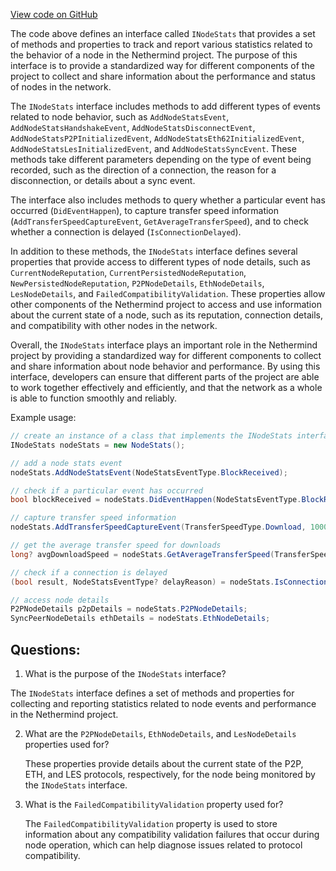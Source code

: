 [View code on GitHub](https://github.com/nethermindeth/nethermind/Nethermind.Network.Stats/INodeStats.cs)

The code above defines an interface called `INodeStats` that provides a set of methods and properties to track and report various statistics related to the behavior of a node in the Nethermind project. The purpose of this interface is to provide a standardized way for different components of the project to collect and share information about the performance and status of nodes in the network.

The `INodeStats` interface includes methods to add different types of events related to node behavior, such as `AddNodeStatsEvent`, `AddNodeStatsHandshakeEvent`, `AddNodeStatsDisconnectEvent`, `AddNodeStatsP2PInitializedEvent`, `AddNodeStatsEth62InitializedEvent`, `AddNodeStatsLesInitializedEvent`, and `AddNodeStatsSyncEvent`. These methods take different parameters depending on the type of event being recorded, such as the direction of a connection, the reason for a disconnection, or details about a sync event.

The interface also includes methods to query whether a particular event has occurred (`DidEventHappen`), to capture transfer speed information (`AddTransferSpeedCaptureEvent`, `GetAverageTransferSpeed`), and to check whether a connection is delayed (`IsConnectionDelayed`).

In addition to these methods, the `INodeStats` interface defines several properties that provide access to different types of node details, such as `CurrentNodeReputation`, `CurrentPersistedNodeReputation`, `NewPersistedNodeReputation`, `P2PNodeDetails`, `EthNodeDetails`, `LesNodeDetails`, and `FailedCompatibilityValidation`. These properties allow other components of the Nethermind project to access and use information about the current state of a node, such as its reputation, connection details, and compatibility with other nodes in the network.

Overall, the `INodeStats` interface plays an important role in the Nethermind project by providing a standardized way for different components to collect and share information about node behavior and performance. By using this interface, developers can ensure that different parts of the project are able to work together effectively and efficiently, and that the network as a whole is able to function smoothly and reliably. 

Example usage:

```csharp
// create an instance of a class that implements the INodeStats interface
INodeStats nodeStats = new NodeStats();

// add a node stats event
nodeStats.AddNodeStatsEvent(NodeStatsEventType.BlockReceived);

// check if a particular event has occurred
bool blockReceived = nodeStats.DidEventHappen(NodeStatsEventType.BlockReceived);

// capture transfer speed information
nodeStats.AddTransferSpeedCaptureEvent(TransferSpeedType.Download, 1000);

// get the average transfer speed for downloads
long? avgDownloadSpeed = nodeStats.GetAverageTransferSpeed(TransferSpeedType.Download);

// check if a connection is delayed
(bool result, NodeStatsEventType? delayReason) = nodeStats.IsConnectionDelayed();

// access node details
P2PNodeDetails p2pDetails = nodeStats.P2PNodeDetails;
SyncPeerNodeDetails ethDetails = nodeStats.EthNodeDetails;
```
## Questions: 
 1. What is the purpose of the `INodeStats` interface?
   
   The `INodeStats` interface defines a set of methods and properties for collecting and reporting statistics related to node events and performance in the Nethermind project.

2. What are the `P2PNodeDetails`, `EthNodeDetails`, and `LesNodeDetails` properties used for?
   
   These properties provide details about the current state of the P2P, ETH, and LES protocols, respectively, for the node being monitored by the `INodeStats` interface.

3. What is the `FailedCompatibilityValidation` property used for?
   
   The `FailedCompatibilityValidation` property is used to store information about any compatibility validation failures that occur during node operation, which can help diagnose issues related to protocol compatibility.